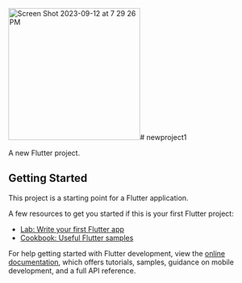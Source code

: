 <img width="261" alt="Screen Shot 2023-09-12 at 7 29 26 PM" src="https://drive.google.com/file/d/1cmat9yJ3VNisNqjtSWm3WSEZcq-wqXlg/view?usp=sharing"># newproject1

A new Flutter project.

## Getting Started

This project is a starting point for a Flutter application.

A few resources to get you started if this is your first Flutter project:

- [Lab: Write your first Flutter app](https://docs.flutter.dev/get-started/codelab)
- [Cookbook: Useful Flutter samples](https://docs.flutter.dev/cookbook)

For help getting started with Flutter development, view the
[online documentation](https://docs.flutter.dev/), which offers tutorials,
samples, guidance on mobile development, and a full API reference.
